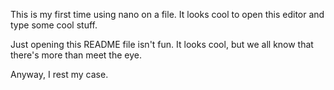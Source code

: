 This is my first time using nano on a file.
It looks cool to open this editor and type some cool stuff.

Just opening this README file isn't fun. It looks cool, but we all know that
there's more than meet the eye.

Anyway, I rest my case.
